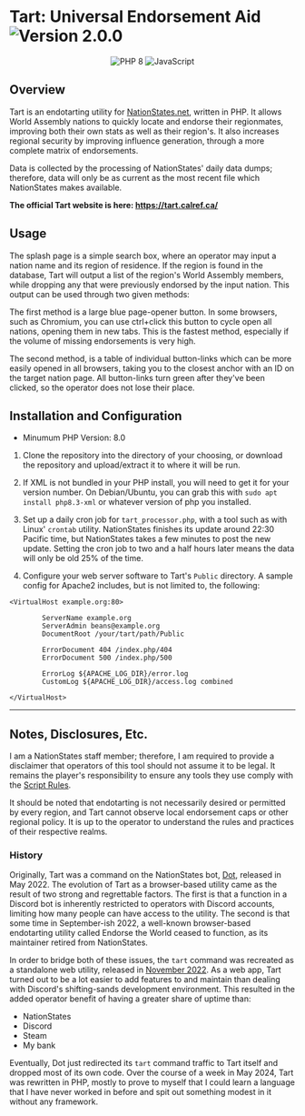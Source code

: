 # Tart: Universal Endorsement Aid ![Version 2.0.0](https://img.shields.io/badge/Version-2.0.0-0099ff)

<div align="center">
  <img src="https://img.shields.io/badge/-PHP 8-777BB4?logo=php&logoColor=white&style=flat" alt="PHP 8"> <img src="https://img.shields.io/badge/-JavaScript-F7DF1E?logo=javascript&logoColor=white&style=flat" alt="JavaScript">
</div>

## Overview
Tart is an endotarting utility for [NationStates.net](https://www.nationstates.net/), written in PHP. It allows World Assembly nations to quickly locate and endorse their regionmates, improving both their own stats as well as their region's. It also increases regional security by improving influence generation, through a more complete matrix of endorsements.

Data is collected by the processing of NationStates' daily data dumps; therefore, data will only be as current as the most recent file which NationStates makes available.

**The official Tart website is here: https://tart.calref.ca/**

## Usage

The splash page is a simple search box, where an operator may input a nation name and its region of residence. If the region is found in the database, Tart will output a list of the region's World Assembly members, while dropping any that were previously endorsed by the input nation. This output can be used through two given methods:

The first method is a large blue page-opener button. In some browsers, such as Chromium, you can use ctrl+click this button to cycle open all nations, opening them in new tabs. This is the fastest method, especially if the volume of missing endorsements is very high.

The second method, is a table of individual button-links which can be more easily opened in all browsers, taking you to the closest anchor with an ID on the target nation page. All button-links turn green after they've been clicked, so the operator does not lose their place.

## Installation and Configuration

- Minumum PHP Version: 8.0

1. Clone the repository into the directory of your choosing, or download the repository and upload/extract it to where it will be run.

2. If XML is not bundled in your PHP install, you will need to get it for your version number. On Debian/Ubuntu, you can grab this with `sudo apt install php8.3-xml` or whatever version of php you installed.

3. Set up a daily cron job for `tart_processor.php`, with a tool such as with Linux' `crontab` utility. NationStates finishes its update around 22:30 Pacific time, but NationStates takes a few minutes to post the new update. Setting the cron job to two and a half hours later means the data will only be old 25% of the time.

4. Configure your web server software to Tart's `Public` directory. A sample config for Apache2 includes, but is not limited to, the following:

```
<VirtualHost example.org:80>

        ServerName example.org
        ServerAdmin beans@example.org
        DocumentRoot /your/tart/path/Public

        ErrorDocument 404 /index.php/404
        ErrorDocument 500 /index.php/500

        ErrorLog ${APACHE_LOG_DIR}/error.log
        CustomLog ${APACHE_LOG_DIR}/access.log combined

</VirtualHost>

```

---

## Notes, Disclosures, Etc.

I am a NationStates staff member; therefore, I am required to provide a disclaimer that operators of this tool should not assume it to be legal. It remains the player's responsibility to ensure any tools they use comply with the [Script Rules](https://forum.nationstates.net/viewtopic.php?p=16394966#p16394966).

It should be noted that endotarting is not necessarily desired or permitted by every region, and Tart cannot observe local endorsement caps or other regional policy. It is up to the operator to understand the rules and practices of their respective realms.

### History

Originally, Tart was a command on the NationStates bot, [Dot](https://calref.ca/dot/#tart_command), released in May 2022. The evolution of Tart as a browser-based utility came as the result of two strong and regrettable factors. The first is that a function in a Discord bot is inherently restricted to operators with Discord accounts, limiting how many people can have access to the utility. The second is that some time in September-ish 2022, a well-known browser-based endotarting utility called Endorse the World ceased to function, as its maintainer retired from NationStates.

In order to bridge both of these issues, the `tart` command was recreated as a standalone web utility, released in [November 2022](https://forum.calref.ca/index.php?topic=9.msg3948#msg3948). As a web app, Tart turned out to be a lot easier to add features to and maintain than dealing with Discord's shifting-sands development environment. This resulted in the added operator benefit of having a greater share of uptime than:
- NationStates
- Discord
- Steam
- My bank

Eventually, Dot just redirected its `tart` command traffic to Tart itself and dropped most of its own code. Over the course of a week in May 2024, Tart was rewritten in PHP, mostly to prove to myself that I could learn a language that I have never worked in before and spit out something modest in it without any framework.